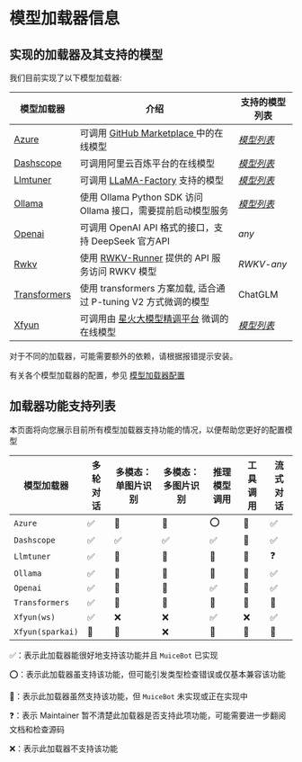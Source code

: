 # 模型加载器信息

## 实现的加载器及其支持的模型

我们目前实现了以下模型加载器:

| 模型加载器                                                   | 介绍                                                         | 支持的模型列表                                               |
| ------------------------------------------------------------ | ------------------------------------------------------------ | ------------------------------------------------------------ |
| [Azure](https://github.com/Moemu/MuiceBot/tree/main/Muice/llm/Azure.py) | 可调用 [GitHub Marketplace ](https://github.com/marketplace/models)中的在线模型 | [*模型列表*](https://github.com/marketplace?type=models)     |
| [Dashscope](https://github.com/Moemu/MuiceBot/tree/main/Muice/llm/Dashscope.py) | 可调用阿里云百炼平台的在线模型                               | [*模型列表*](https://help.aliyun.com/zh/model-studio/getting-started/models) |
| [Llmtuner](https://github.com/Moemu/MuiceBot/tree/main/Muice/llm/Llmtuner.py) | 可调用 [LLaMA-Factory](https://github.com/hiyouga/LLaMA-Factory/tree/main) 支持的模型 | [*模型列表*](https://github.com/hiyouga/LLaMA-Factory/blob/main/README_zh.md#模型) |
| [Ollama](https://github.com/Moemu/MuiceBot/tree/main/Muice/llm/Ollama.py) | 使用 Ollama Python SDK 访问 Ollama 接口，需要提前启动模型服务 | [*模型列表*](https://ollama.com/search)                      |
| [Openai](https://github.com/Moemu/MuiceBot/tree/main/Muice/llm/Openai.py) | 可调用 OpenAI API 格式的接口，支持 DeepSeek 官方API          | *any*                                                        |
| [Rwkv](https://github.com/Moemu/MuiceBot/tree/main/Muice/llm/Rwkv.py) | 使用 [RWKV-Runner](https://github.com/josStorer/RWKV-Runner) 提供的 API 服务访问 RWKV 模型 | *RWKV-any*                                                   |
| [Transformers](https://github.com/Moemu/MuiceBot/tree/main/Muice/llm/Transformers.py) | 使用 transformers 方案加载, 适合通过 P-tuning V2 方式微调的模型 | ChatGLM                                                      |
| [Xfyun](https://github.com/Moemu/MuiceBot/tree/main/Muice/llm/Xfyun.py) | 可调用由 [星火大模型精调平台](https://training.xfyun.cn/) 微调的在线模型 | [*模型列表*](https://training.xfyun.cn/modelSquare)          |

对于不同的加载器，可能需要额外的依赖，请根据报错提示安装。

有关各个模型加载器的配置，参见 [模型加载器配置](/model/configuration.md)

## 加载器功能支持列表

本页面将向您展示目前所有模型加载器支持功能的情况，以便帮助您更好的配置模型

| 模型加载器       | 多轮对话 | 多模态：单图片识别 | 多模态：多图片识别 | 推理模型调用 | 工具调用 | 流式对话 |
| ---------------- | -------- | ------------------ | ------------------ | ------------ | -------- | -------- |
| `Azure`          | ✅        | 🚧                  | 🚧                  | ⭕            | 🚧        | ✅        |
| `Dashscope`      | ✅        | ✅                  | ✅                  | ✅            | 🚧        | ✅        |
| `Llmtuner`       | ✅        | 🚧                  | 🚧                  | 🚧            | 🚧        | ❓        |
| `Ollama`         | ✅        | 🚧                  | 🚧                  | 🚧            | 🚧        | ✅        |
| `Openai`         | ✅        | 🚧                  | 🚧                  | ✅            | 🚧        | ✅        |
| `Transformers`   | ✅        | 🚧                  | 🚧                  | 🚧            | 🚧        | 🚧        |
| `Xfyun(ws)`      | ✅        | ❌                  | ❌                  | ✅            | ❌        | ✅        |
| `Xfyun(sparkai)` | 🚧        | 🚧                  | ❌                  | 🚧            | 🚧        | 🚧        |

✅：表示此加载器能很好地支持该功能并且 `MuiceBot` 已实现

⭕：表示此加载器虽支持该功能，但可能引发类型检查错误或仅基本兼容该功能

🚧：表示此加载器虽然支持该功能，但 `MuiceBot` 未实现或正在实现中

❓：表示 Maintainer 暂不清楚此加载器是否支持此项功能，可能需要进一步翻阅文档和检查源码

❌：表示此加载器不支持该功能